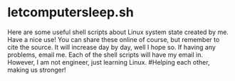 # letcomputersleep.sh
Here are some useful shell scripts about Linux system state created by me. Have a nice use!
You can share these online of course, but remember to cite the source.
It will increase day by day, well I hope so.
If having any problems, email me. Each of the shell scripts will have my email in. However, I am not engineer, just learning Linux. 
#Helping each other, making us stronger!
